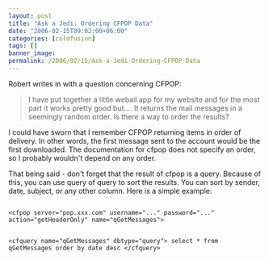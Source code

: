 ```yaml
---
layout: post
title: "Ask a Jedi: Ordering CFPOP Data"
date: "2006-02-15T09:02:00+06:00"
categories: [coldfusion]
tags: []
banner_image: 
permalink: /2006/02/15/Ask-a-Jedi-Ordering-CFPOP-Data
---
```


Robert writes in with a question concerning CFPOP:

<blockquote>
I have put together a little webail app  for my website and for the most part it works pretty good but.... It returns the mail messages in a seemingly random order. Is there a way to order the results?
</blockquote>

I could have sworn that I remember CFPOP returning items in order of delivery. In other words, the first message sent to the account would be the first downloaded. The documentation for cfpop does not specify an order, so I probably wouldn't depend on any order. 

That being said - don't forget that the result of cfpop is a query. Because of this, you can use query of query to sort the results. You can sort by sender, date, subject, or any other column. Here is a simple example:

<code>
&lt;cfpop server="pop.xxx.com" username="..." password="..." action="getHeaderOnly" name="qGetMessages"&gt;

&lt;cfquery name="qGetMessages" dbtype="query"&gt;
select   *
from     qGetMessages
order by date desc
&lt;/cfquery&gt;
</code>